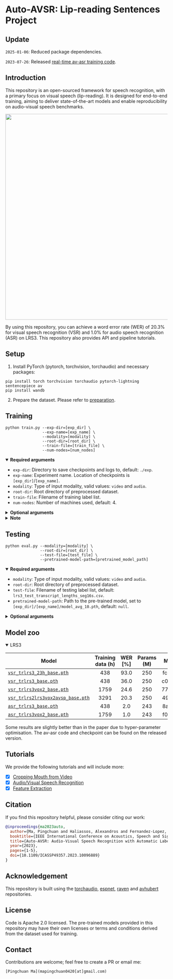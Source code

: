 # Auto-AVSR: Lip-reading Sentences Project

## Update

`2025-01-06`: Reduced package dependencies.

`2023-07-26`: Released [real-time av-asr training code](https://github.com/pytorch/audio/tree/main/examples/avsr).

## Introduction

This repository is an open-sourced framework for speech recognition, with a primary focus on visual speech (lip-reading). It is designed for end-to-end training, aiming to deliver state-of-the-art models and enable reproducibility on audio-visual speech benchmarks.

<div align="center"><img src="doc/pipeline.png" width="640"/></div>

By using this repository, you can achieve a word error rate (WER) of 20.3% for visual speech recognition (VSR) and 1.0% for audio speech recognition (ASR) on LRS3. This repository also provides API and pipeline tutorials.

## Setup

1. Install PyTorch (pytorch, torchvision, torchaudio) and necessary packages:

```Shell
pip install torch torchvision torchaudio pytorch-lightning sentencepiece av 
pip install wandb
```

2. Prepare the dataset. Please refer to [preparation](./preparation).

## Training

```Shell
python train.py --exp-dir=[exp_dir] \
                --exp-name=[exp_name] \
                --modality=[modality] \
                --root-dir=[root_dir] \
                --train-file=[train_file] \
                --num-nodes=[num_nodes]
```

<details open>
  <summary><strong>Required arguments</strong></summary>

- `exp-dir`: Directory to save checkpoints and logs to, default: `./exp`.
- `exp-name`: Experiment name. Location of checkpoints is `[exp_dir]`/`[exp_name]`.
- `modality`: Type of input modality, valid values: `video` and `audio`.
- `root-dir`: Root directory of preprocessed dataset.
- `train-file`: Filename of training label list.
- `num-nodes`: Number of machines used, default: 4.

</details>

<details>
  <summary><strong>Optional arguments</strong></summary>

- `group-name`: Group name of the task (wandb API).
- `val-file`: Filename of validation label list, default: `lrs3_test_transcript_lengths_seg16s.csv`.
- `test-file`: Filename of testing label list, default: `lrs3_test_transcript_lengths_seg16s.csv`.
- `gpus`: Number of gpus in each machine, default: 8.
- `pretrained-model-path`: Path to the pre-trained model.
- `transfer-frontend` Flag to load the front-end only, works with `pretrained-model-path`.
- `transfer-encoder` Flag to load the weights of encoder, works with `pretrained-model-path`.
- `lr`: Learning rate, default: 1e-3.
- `warmup-epochs`: Number of epochs for warmup, default: 5.
- `max-epochs`: Number of epochs, default: 75.
- `max-frames`: Maximal number of frames in a batch, default: 1600.
- `weight-decay`: Weight decay, default: 0.05.
- `ctc-weight`: Weight of CTC loss, default: 0.1.
- `train-num-buckets`: Bucket size for the training set, default: 400.
- `ckpt-path`: Path of the checkpoint from which training is resumed.
- `slurm-job-id`: Slurm job id, default: 0.
- `debug`: Flag to use debug level for logging

</details>


<details>
  <summary><strong>Note</strong></summary>

- For lrs3, you can fine-tune with a pre-trained lrw model at a learning rate of 0.001, or first train from scratch on a subset (23h, max duration=4sec) at 0.0002 (which is provided in model zoo), then fine-tune on the full set at 0.001. Script for subset creation is available at [here](./preparation/limit_length.py). For training new datasets, please refer to [instruction](INSTRUCTION.md).
- You can customise [logging](https://lightning.ai/docs/pytorch/stable/extensions/logging.html#supported-loggers) in lightning [`Trainer`](https://lightning.ai/docs/pytorch/stable/common/trainer.html#logger) for experiment tracking as needed.
- You can set `max-frames` to the largest to fit into your GPU memory.

</details>

## Testing

```Shell
python eval.py --modality=[modality] \
               --root-dir=[root_dir] \
               --test-file=[test_file] \
               --pretrained-model-path=[pretrained_model_path]
```

<details open>
  <summary><strong>Required arguments</strong></summary>

- `modality`: Type of input modality, valid values: `video` and `audio`.
- `root-dir`: Root directory of preprocessed dataset.
- `test-file`: Filename of testing label list, default: `lrs3_test_transcript_lengths_seg16s.csv`.
- `pretrained-model-path`: Path to the pre-trained model, set to `[exp_dir]/[exp_name]/model_avg_10.pth`, default: `null`.

</details>

<details>
  <summary><strong>Optional arguments</strong></summary>

- `decode-snr-target`: Level of signal-to-noise ratio (SNR), default: 999999.
- `debug`: Flag to use debug level for logging

</details>

## Model zoo

<details open>

<summary>LRS3</summary>

<p> </p>

| Model                                 | Training data (h)  |  WER [%]   |  Params (M) |    MD5            |
|---------------------------------------|:------------------:|:----------:|:-----------:|:------------------------:|
| [`vsr_trlrs3_23h_base.pth`](https://drive.google.com/file/d/1FDDTOBteJV8yBiJ8yePtZ-C-xR4s80rV/view?usp=sharing)             |        438          |    93.0    |     250     | fc8db  |
| [`vsr_trlrs3_base.pth`](https://drive.google.com/file/d/12PNM5szUsk_CuaV1yB9dL_YWvSM1zvAd/view?usp=sharing)                 |        438          |    36.0    |     250     | c00a7  |
| [`vsr_trlrs3vox2_base.pth`](https://drive.google.com/file/d/1shcWXUK2iauRhW9NbwCc25FjU1CoMm8i/view?usp=sharing)             |        1759         |    24.6    |     250     | 774a6  |
| [`vsr_trlrs2lrs3vox2avsp_base.pth`](https://drive.google.com/file/d/1r1kx7l9sWnDOCnaFHIGvOtzuhFyFA88_/view?usp=sharing)     |        3291         |    20.3    |     250     | 49f77  |
| [`asr_trlrs3_base.pth`](https://drive.google.com/file/d/1IBMkI7XyZo8mF3rz109rXrMH7MyxRuiY/view?usp=sharing)                 |        438          |    2.0     |     243     | 8af72  |
| [`asr_trlrs3vox2_base.pth`](https://drive.google.com/file/d/1YN9lwZN6iWn2qNQRpfpGpnf2r6ZTQqVT/view?usp=sharing)             |        1759         |    1.0     |     243     | f0c5c  |

Some results are slightly better than in the paper due to hyper-parameter optimisation. The av-asr code and checkpoint can be found on the released version.

</details>


## Tutorials

We provide the following tutorials and will include more:
- [x] [Cropping Mouth from Video](./tutorials/mouth_cropping.ipynb)
- [x] [Audio/Visual Speech Recognition](./tutorials/inference.ipynb)
- [x] [Feature Extraction](./tutorials/feature_extraction.ipynb)

## Citation

If you find this repository helpful, please consider citing our work:

```bibtex
@inproceedings{ma2023auto,
  author={Ma, Pingchuan and Haliassos, Alexandros and Fernandez-Lopez, Adriana and Chen, Honglie and Petridis, Stavros and Pantic, Maja},
  booktitle={IEEE International Conference on Acoustics, Speech and Signal Processing (ICASSP)},
  title={Auto-AVSR: Audio-Visual Speech Recognition with Automatic Labels},
  year={2023},
  pages={1-5},
  doi={10.1109/ICASSP49357.2023.10096889}
}
```

## Acknowledgement

This repository is built using the [torchaudio](https://github.com/pytorch/audio), [espnet](https://github.com/espnet/espnet), [raven](https://github.com/ahaliassos/raven) and [avhubert](https://github.com/facebookresearch/av_hubert) repositories.

## License

Code is Apache 2.0 licensed. The pre-trained models provided in this repository may have their own licenses or terms and conditions derived from the dataset used for training.

## Contact

Contributions are welcome; feel free to create a PR or email me:

```
[Pingchuan Ma](mapingchuan0420[at]gmail.com)
```
